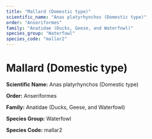 ```yaml
---
title: "Mallard (Domestic type)"
scientific_name: "Anas platyrhynchos (Domestic type)"
order: "Anseriformes"
family: "Anatidae (Ducks, Geese, and Waterfowl)"
species_group: "Waterfowl"
species_code: "mallar2"
---
```


# Mallard (Domestic type)

**Scientific Name:** Anas platyrhynchos (Domestic type)

**Order:** Anseriformes

**Family:** Anatidae (Ducks, Geese, and Waterfowl)

**Species Group:** Waterfowl

**Species Code:** mallar2
